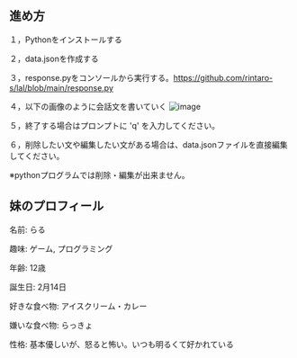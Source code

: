 <h2>進め方</h2>
１，Pythonをインストールする

２，data.jsonを作成する

３，response.pyをコンソールから実行する。https://github.com/rintaro-s/lal/blob/main/response.py

４，以下の画像のように会話文を書いていく
![image](https://github.com/user-attachments/assets/33cd82ee-c67d-43ed-9d93-0ba1bde06dd7)

５，終了する場合はプロンプトに 'q' を入力してください。

６，削除したい文や編集したい文がある場合は、data.jsonファイルを直接編集してください。

※pythonプログラムでは削除・編集が出来ません。



<h2>妹のプロフィール</h2>
名前: らる

趣味: ゲーム, プログラミング

年齢: 12歳

誕生日: 2月14日

好きな食べ物: アイスクリーム・カレー

嫌いな食べ物: らっきょ

性格: 基本優しいが、怒ると怖い。いつも明るくて好かれている
